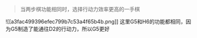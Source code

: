 >当两步棋功能相同时，选择行动力效率更高的一手棋

![[a3fac499396efec799b7c53a4f65b4b.png]]
这里G5和H6的功能都相同，因为G5制造了能通往D2的行动力，所以G5更好